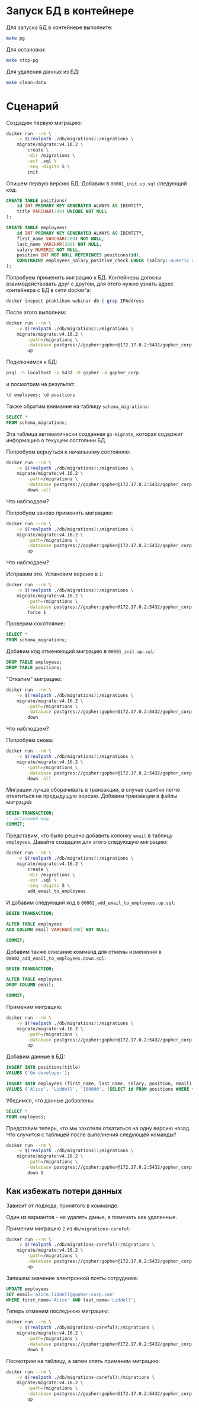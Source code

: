 # Запуск БД в контейнере

Для запуска БД в контейнере выполните:

```bash
make pg
```

Для остановки:

```bash
make stop-pg
```

Для удаления данных из БД:

```bash
make clean-data
```

# Сценарий

Создадим первую миграцию:

```bash
docker run --rm \
    -v $(realpath ./db/migrations):/migrations \
    migrate/migrate:v4.16.2 \
        create \
        -dir /migrations \
        -ext .sql \
        -seq -digits 5 \
        init
```

Опишем первую версию БД. Добавим в `00001_init.up.sql` следующий код:

```sql
CREATE TABLE positions(
    id INT PRIMARY KEY GENERATED ALWAYS AS IDENTITY,
    title VARCHAR(200) UNIQUE NOT NULL
);

CREATE TABLE employees(
    id INT PRIMARY KEY GENERATED ALWAYS AS IDENTITY,
    first_name VARCHAR(200) NOT NULL,
    last_name VARCHAR(200) NOT NULL,
    salary NUMERIC NOT NULL,
    position INT NOT NULL REFERENCES positions(id),
    CONSTRAINT employees_salary_positive_check CHECK (salary::numeric > 0)
);
```

Попробуем применить миграцию к БД. Контейнеры должны взаимодействовать друг с другом, для этого нужно узнать адрес контейнера с БД в сети docker'а:

```bash
docker inspect praktikum-webinar-db | grep IPAddress
```

После этого выполним:

```bash
docker run --rm \
    -v $(realpath ./db/migrations):/migrations \
    migrate/migrate:v4.16.2 \
        -path=/migrations \
        -database postgres://gopher:gopher@172.17.0.2:5432/gopher_corp?sslmode=disable \
        up
```

Подключимся к БД:

```bash
psql -h localhost -p 5432 -U gopher -d gopher_corp
```

и посмотрим на результат:

```sql
\d employees; \d positions
```

Также обратим внимание на таблицу `schema_migrations`:

```sql
SELECT *
FROM schema_migrations;
```

Эта таблица автоматически созданная `go-migrate`, которая содержит информацию о текущем состоянии БД.

Попробуем вернуться к начальному состоянию:

```bash
docker run --rm \
    -v $(realpath ./db/migrations):/migrations \
    migrate/migrate:v4.16.2 \
        -path=/migrations \
        -database postgres://gopher:gopher@172.17.0.2:5432/gopher_corp?sslmode=disable \
        down -all
```

Что наблюдаем?

Попробуем заново применить миграцию:

```bash
docker run --rm \
    -v $(realpath ./db/migrations):/migrations \
    migrate/migrate:v4.16.2 \
        -path=/migrations \
        -database postgres://gopher:gopher@172.17.0.2:5432/gopher_corp?sslmode=disable \
        up
```

Что наблюдаем?

Исправим это. Установим версию в `1`:

```bash
docker run --rm \
    -v $(realpath ./db/migrations):/migrations \
    migrate/migrate:v4.16.2 \
        -path=/migrations \
        -database postgres://gopher:gopher@172.17.0.2:5432/gopher_corp?sslmode=disable \
        force 1
```

Проверим сосотояние:

```sql
SELECT *
FROM schema_migrations;
```

Добавим код отменяющий миграцию в `00001_init.up.sql`:

```sql
DROP TABLE employees;
DROP TABLE positions;
```

"Откатим" миграцию:

```bash
docker run --rm \
    -v $(realpath ./db/migrations):/migrations \
    migrate/migrate:v4.16.2 \
        -path=/migrations \
        -database postgres://gopher:gopher@172.17.0.2:5432/gopher_corp?sslmode=disable \
        down
```

Что наблюдаем?

Попробуем снова:

```bash
docker run --rm \
    -v $(realpath ./db/migrations):/migrations \
    migrate/migrate:v4.16.2 \
        -path=/migrations \
        -database postgres://gopher:gopher@172.17.0.2:5432/gopher_corp?sslmode=disable \
        down -all
```

Миграции лучше оборачивать в транзакции, в случае ошибки легче откатиться на предыдущую версию. Добавим транзакции в файлы миграций:

```sql
BEGIN TRANSACTION;
-- остальной код
COMMIT;
```

Представим, что было решено добавить колонку `email` в таблицу `employees`. Давайте создадим для этого следующую миграцию:

```bash
docker run --rm \
    -v $(realpath ./db/migrations):/migrations \
    migrate/migrate:v4.16.2 \
        create \
        -dir /migrations \
        -ext .sql \
        -seq -digits 5 \
        add_email_to_employees
```

И добавим следующий код в `00002_add_email_to_employees.up.sql`:

```sql
BEGIN TRANSACTION;

ALTER TABLE employees
ADD COLUMN email VARCHAR(200) NOT NULL;

COMMIT;
```

Добавим также описание комманд для отмены изменений в `00002_add_email_to_employees.down.sql`:

```sql
BEGIN TRANSACTION;

ALTER TABLE employees
DROP COLUMN email;

COMMIT;
```

Применим миграцию:

```bash
docker run --rm \
    -v $(realpath ./db/migrations):/migrations \
    migrate/migrate:v4.16.2 \
        -path=/migrations \
        -database postgres://gopher:gopher@172.17.0.2:5432/gopher_corp?sslmode=disable \
        up
```

Добавим данные в БД:

```sql
INSERT INTO positions(title)
VALUES ('Go developer');

INSERT INTO employees (first_name, last_name, salary, position, email)
VALUES ('Alice', 'Liddell', '100000', (SELECT id FROM positions WHERE title='Go developer'), 'alice.liddell@gopher-corp.com');
```

Убедимся, что данные добавлены:

```sql
SELECT *
FROM employees;
```

Представим теперь, что мы захотели откатиться на одну версию назад. Что случится с таблицей после выполнения следующей команды?

```bash
docker run --rm \
    -v $(realpath ./db/migrations):/migrations \
    migrate/migrate:v4.16.2 \
        -path=/migrations \
        -database postgres://gopher:gopher@172.17.0.2:5432/gopher_corp?sslmode=disable \
        down 1
```

## Как избежать потери данных

Зависит от подхода, принятого в комманде.

Один из вариантов - не удалять даные, а помечать как удаленные.

Применим миграцию `2` из `db/migrations-careful`:

```bash
docker run --rm \
    -v $(realpath ./db/migrations-careful):/migrations \
    migrate/migrate:v4.16.2 \
        -path=/migrations \
        -database postgres://gopher:gopher@172.17.0.2:5432/gopher_corp?sslmode=disable \
        up
```

Запишем значение электронной почты сотрудника:

```sql
UPDATE employees
SET email='alice.liddell@gopher-corp.com'
WHERE first_name='Alice' AND last_name='Liddell';
```

Теперь отменим последнюю миграцию:

```bash
docker run --rm \
    -v $(realpath ./db/migrations-careful):/migrations \
    migrate/migrate:v4.16.2 \
        -path=/migrations \
        -database postgres://gopher:gopher@172.17.0.2:5432/gopher_corp?sslmode=disable \
        down 1
```

Посмотрим на таблицу, а затем опять применим миграцию:

```bash
docker run --rm \
    -v $(realpath ./db/migrations-careful):/migrations \
    migrate/migrate:v4.16.2 \
        -path=/migrations \
        -database postgres://gopher:gopher@172.17.0.2:5432/gopher_corp?sslmode=disable \
        up
```
